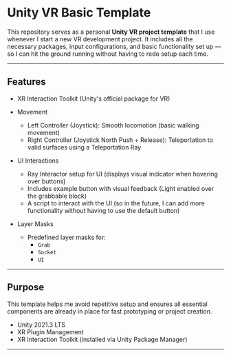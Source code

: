 # Unity VR Basic Template

This repository serves as a personal **Unity VR project template** that I use whenever I start a new VR development project. 
It includes all the necessary packages, input configurations, and basic functionality set up — so I can hit the ground running without having to redo setup each time.

---

## Features

- XR Interaction Toolkit (Unity's official package for VR)
- Movement
  - Left Controller (Joystick): Smooth locomotion (basic walking movement)
  - Right Controller (Joystick North Push + Release): Teleportation to valid surfaces using a Teleportation Ray

- UI Interactions
  - Ray Interactor setup for UI (displays visual indicator when hovering over buttons)
  - Includes example button with visual feedback (Light enabled over the grabbable block)
  - A script to interact with the UI (so in the future, I can add more functionality without having to use the default button)
    
- Layer Masks
  - Predefined layer masks for:
    - `Grab`
    - `Socket`
    - `UI`

---

## Purpose

This template helps me avoid repetitive setup and ensures all essential components are already in place for fast prototyping or project creation.

- Unity 2021.3 LTS 
- XR Plugin Management
- XR Interaction Toolkit (installed via Unity Package Manager)

---
